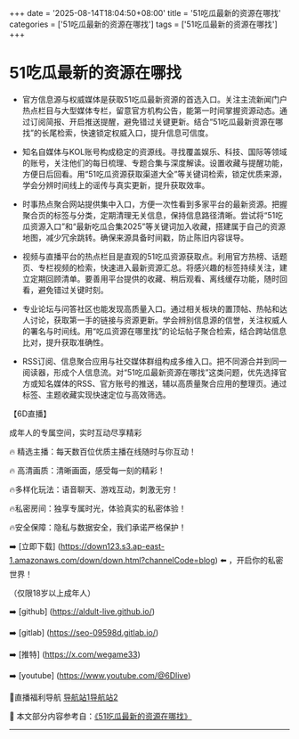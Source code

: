+++
date = '2025-08-14T18:04:50+08:00'
title = '51吃瓜最新的资源在哪找'
categories = ['51吃瓜最新的资源在哪找']
tags = ['51吃瓜最新的资源在哪找']
+++

# 51吃瓜最新的资源在哪找

- 官方信息源与权威媒体是获取51吃瓜最新资源的首选入口。关注主流新闻门户热点栏目与大型媒体专栏，留意官方机构公告，能第一时间掌握资源动态。通过订阅简报、开启推送提醒，避免错过关键更新。结合“51吃瓜最新资源在哪找”的长尾检索，快速锁定权威入口，提升信息可信度。

- 知名自媒体与KOL账号构成稳定的资源线。寻找覆盖娱乐、科技、国际等领域的账号，关注他们的每日梳理、专题合集与深度解读。设置收藏与提醒功能，方便日后回看。用“51吃瓜资源获取渠道大全”等关键词检索，锁定优质来源，学会分辨时间线上的谣传与真实更新，提升获取效率。

- 时事热点聚合网站提供集中入口，方便一次性看到多家平台的最新资源。把握聚合页的标签与分类，定期清理无关信息，保持信息路径清晰。尝试将“51吃瓜资源入口”和“最新吃瓜合集2025”等关键词加入收藏，搭建属于自己的资源地图，减少冗余跳转。确保来源具备时间戳，防止陈旧内容误导。

- 视频与直播平台的热点栏目是直观的51吃瓜资源获取点。利用官方热榜、话题页、专栏视频的检索，快速进入最新资源汇总。将感兴趣的标签持续关注，建立定期回顾清单。要善用平台提供的收藏、稍后观看、离线缓存功能，随时回看，避免错过关键时刻。

- 专业论坛与问答社区也能发现高质量入口。通过相关板块的置顶帖、热帖和达人讨论，获取第一手的链接与资源更新。学会辨别信息源的信誉，关注权威人的署名与时间线。用“吃瓜资源在哪里找”的论坛帖子聚合检索，结合跨站信息比对，提升获取准确性。

- RSS订阅、信息聚合应用与社交媒体群组构成多维入口。把不同源合并到同一阅读器，形成个人信息流。对“51吃瓜最新资源在哪找”这类问题，优先选择官方或知名媒体的RSS、官方账号的推送，辅以高质量聚合应用的整理页。通过标签、主题收藏实现快速定位与高效筛选。

【6D直播】

 成年人的专属空间，实时互动尽享精彩

🔥 精选主播：每天数百位优质主播在线随时与你互动！

🔥 高清画质：清晰画面，感受每一刻的精彩！

🔥多样化玩法：语音聊天、游戏互动，刺激无穷！

🔥私密房间：独享专属时光，体验真实的私密体验！

🔥安全保障：隐私与数据安全，我们承诺严格保护！

➡️ [立即下载] (https://down123.s3.ap-east-1.amazonaws.com/down/down.html?channelCode=blog) ⬅️ ，开启你的私密世界！

 （仅限18岁以上成年人）

➡️ [github] (https://aldult-live.github.io/)

➡️ [gitlab] (https://seo-09598d.gitlab.io/)

➡️ [推特] (https://x.com/wegame33)

➡️ [youtube] (https://www.youtube.com/@6Dlive)

🔞直播福利导航   [导航站1](https://webstack-86085a.gitlab.io/)[导航站2](https://onlygit123-2.github.io/)


📘 本文部分内容参考自：[《51吃瓜最新的资源在哪找》](https://webstack-hugo-1.pages.dev/)

---
